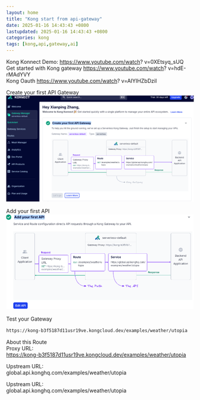 ```yaml
---  
layout: home  
title: "Kong start from api-gateway"  
date: 2025-01-16 14:43:43 +0800  
lastupdated: 2025-01-16 14:43:43 +0800  
categories: kong  
tags: [kong,api,gateway,ai]
---
```

  
Kong Konnect Demo: https://www.youtube.com/watch?   v=0XEtsyq_sUQ    
Get started with Kong gateway https://www.youtube.com/watch?   v=hdE-rMAdYVY    
Kong Oauth https://www.youtube.com/watch?   v=AIYIHZbDziI
  
Create your first API Gateway  
![alt text](/assets/images/kong/Create_your_first_API_Gateway.png)
  
Add your first API  
![alt text](/assets/images/kong/first_api.png)
  
Test your Gateway  
```bash  
https://kong-b3f5187d11usr19ve.kongcloud.dev/examples/weather/utopia
```
  
About this Route  
Proxy URL:  
https://kong-b3f5187d11usr19ve.kongcloud.dev/examples/weather/utopia
  
Upstream URL:  
global.api.konghq.com/examples/weather/utopia
  
Upstream URL:  
global.api.konghq.com/examples/weather/utopia